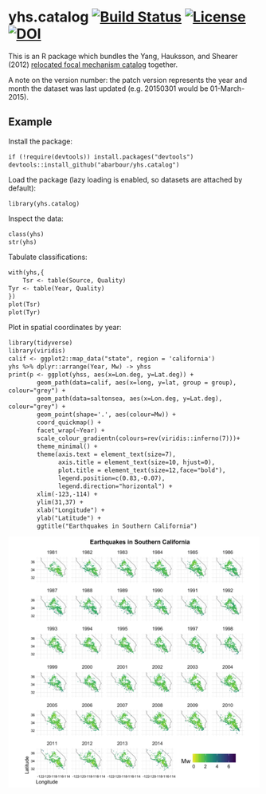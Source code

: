 # yhs.catalog [![Build Status](https://travis-ci.org/abarbour/yhs.catalog.svg?branch=master)](https://travis-ci.org/abarbour/yhs.catalog) [![License](http://img.shields.io/badge/license-GPL%203-grey.svg)](http://www.gnu.org/licenses/gpl-3.0.html) [![DOI](https://zenodo.org/badge/1277/abarbour/yhs.catalog.svg)](https://zenodo.org/badge/latestdoi/1277/abarbour/yhs.catalog)


This is an R package which bundles
the Yang, Hauksson, and Shearer (2012) [relocated focal mechanism catalog][yhs]
together. 

A note on the version number: the patch version represents the year and month the dataset
was last updated (e.g. 20150301 would be 01-March-2015).

## Example ##

Install the package:

    if (!require(devtools)) install.packages("devtools")
    devtools::install_github("abarbour/yhs.catalog")

Load the package (lazy loading is enabled, so datasets are
attached by default):

    library(yhs.catalog)
    
Inspect the data:

    class(yhs)
    str(yhs)
    
Tabulate classifications:

    with(yhs,{
        Tsr <- table(Source, Quality)
	Tyr <- table(Year, Quality)
    })
    plot(Tsr)
    plot(Tyr)

Plot in spatial coordinates by year:

    library(tidyverse)
    library(viridis)
    calif <- ggplot2::map_data("state", region = 'california')
    yhs %>% dplyr::arrange(Year, Mw) -> yhss
    print(p <- ggplot(yhss, aes(x=Lon.deg, y=Lat.deg)) + 
			geom_path(data=calif, aes(x=long, y=lat, group = group), colour="grey") +
			geom_path(data=saltonsea, aes(x=Lon.deg, y=Lat.deg), colour="grey") +
			geom_point(shape='.', aes(colour=Mw)) + 
			coord_quickmap() + 
			facet_wrap(~Year) + 
			scale_colour_gradientn(colours=rev(viridis::inferno(7)))+
			theme_minimal() +
			theme(axis.text = element_text(size=7),
				  axis.title = element_text(size=10, hjust=0),
				  plot.title = element_text(size=12,face="bold"),
				  legend.position=c(0.83,-0.07),
				  legend.direction="horizontal") +
			xlim(-123,-114) +
			ylim(31,37) +
			xlab("Longitude") + 
			ylab("Latitude") +
			ggtitle("Earthquakes in Southern California")

![alt text][years]

[yhs]: http://scedc.caltech.edu/research-tools/alt-2011-yang-hauksson-shearer.html
[years]: NOBUILD/readme/years.png "Earthquakes by year"
